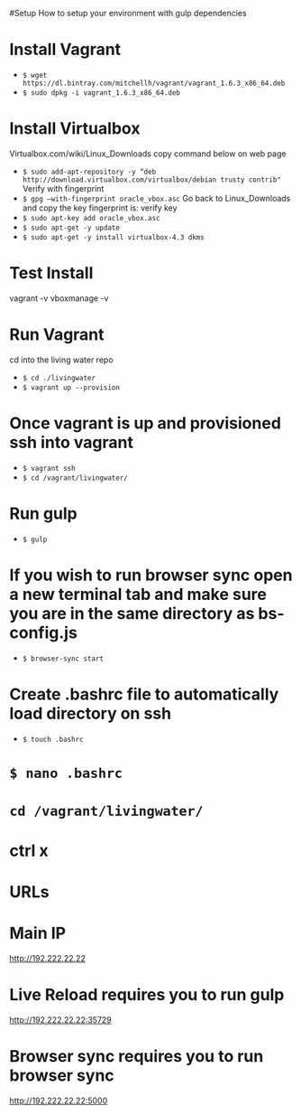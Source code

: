 #Setup
How to setup your environment with gulp dependencies

# Install Vagrant
* `$ wget https://dl.bintray.com/mitchellh/vagrant/vagrant_1.6.3_x86_64.deb`
* `$ sudo dpkg -i vagrant_1.6.3_x86_64.deb`

# Install Virtualbox
Virtualbox.com/wiki/Linux_Downloads
copy command below on web page
* `$ sudo add-apt-repository -y “deb http://download.virtualbox.com/virtualbox/debian trusty contrib"`
Verify with fingerprint
* `$ gpg —with-fingerprint oracle_vbox.asc`
Go back to Linux_Downloads and copy the key fingerprint is:
verify key
* `$ sudo apt-key add oracle_vbox.asc`
* `$ sudo apt-get -y update`
* `$ sudo apt-get -y install virtualbox-4.3 dkms`

# Test Install
vagrant -v
vboxmanage -v

# Run Vagrant
cd into the living water repo
* `$ cd ./livingwater`
* `$ vagrant up --provision`

# Once vagrant is up and provisioned ssh into vagrant
* `$ vagrant ssh`
* `$ cd /vagrant/livingwater/`

# Run gulp
* `$ gulp`

# If you wish to run browser sync open a new terminal tab and make sure you are in the same directory as bs-config.js
* `$ browser-sync start`

# Create .bashrc file to automatically load directory on ssh
* `$ touch .bashrc`
# `$ nano .bashrc`
# `cd /vagrant/livingwater/`
# ctrl x

# URLs
# Main IP
http://192.222.22.22

# Live Reload requires you to run gulp
http://192.222.22.22:35729

# Browser sync requires you to run browser sync
http://192.222.22.22:5000
